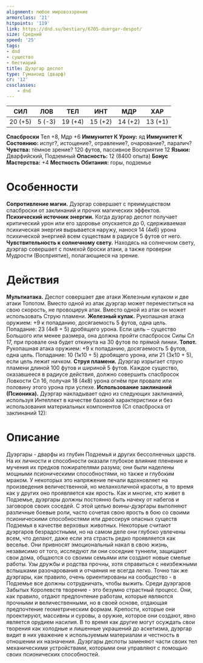 ```yaml
---
alignment: любое мировоззрение
armorclass: '21'
hitpoints: '119'
link: https://dnd.su/bestiary/6705-duergar-despot/
size: Средний
speed: '25'
tags:
- dnd
- существо
- бестиарий
title: Дуэргар деспот
type: Гуманоид (дварф)
cr: '12'
cssclasses:
    - dnd
---
```



| СИЛ | ЛОВ | ТЕЛ | ИНТ | МДР | ХАР |
|---|---|---|---|---|---|
| 20 (+5) | 5 (-3) | 19 (+4) | 15 (+2) | 14 (+2) | 13 (+1) |
**Спасброски** Тел +8, Мдр +6
**Иммунитет К Урону:** яд
**Иммунитет К Состоянию:** испуг?, истощение?, отравление?, очарование?, паралич?
**Чувства:** тёмное зрение? 120 футов, пассивное Восприятие 12
**Языки:** Дварфийский, Подземный
**Опасность:** 12 (8400 опыта)
**Бонус Мастерства:** +4
**Местность Обитания:** горы, подземье


# Особенности
**Сопротивление магии.** Дуэргар совершает с преимуществом спасброски от заклинаний и прочих магических эффектов.
**Психический источник энергии.** Когда дуэргар деспот получает критический урон или его здоровье опускается до 0, сдерживаемая психическая энергия вырывается наружу, нанося 14 (4к6) урона психической энергией всем существам в радиусе 5 футов от него.
**Чувствительность к солнечному свету.** Находясь на солнечном свету, дуэргар совершает с помехой броски атаки, а также проверки Мудрости (Восприятие), полагающиеся на зрение.


# Действия
**Мультиатака.** Деспот совершает две атаки Железным кулаком и две атаки Топотом. Вместо одной из атак дуэргар может переместиться на свою скорость, не провоцируя атак. Вместо одной из атак он может использовать Струю пламени.
**Железный кулак.** Рукопашная атака оружием: +9 к попаданию, досягаемость 5 футов, одна цель. Попадание: 23 (4к8 + 5) дробящего урона. Если цель – существо Большого или менее размера, она должна пройти спасбросок Силы Сл 17, при провале она будет откинута на 30 футов по прямой линии.
**Топот.** Рукопашная атака оружием: +9 к попаданию, досягаемость 5 футов, одна цель. Попадание: 10 (1к10 + 5) дробящего урона, или 21 (3к10 + 5), если цель лежит ничком.
**Струя пламени.** Дуэргар изрыгает струю пламени длиной 100 футов и шириной 5 футов. Каждое существо, оказавшееся в радиусе действия, должно совершить спасбросок Ловкости Сл 16, получая 18 (4к8) урона огнём при провале или половину этого урона при успехе.
**Использование заклинаний (Псионика).** Дуэргар накладывает одно из следующих заклинаний, используя Интеллект в качестве базовой характеристики и без использования материальных компонентов (Сл спасброска от заклинаний 12):


# Описание
Дуэргары - дварфы из глубин Подземья и других бессолнечных царств. На их личности и способности оказали глубокое влияние пленение и мучения их предков пожирателями разума; они были наделены мощными псионическими способностями, но также и глубоким мраком. У некоторых это напряжение печали вдохновляет на произведения величественной, но меланхоличной красоты, в то время как у других оно проявляется как ярость. Как и многие, кто живет в Подземье, дуэргары должны постоянно быть начеку от набегов и заговоров своих соседей. С этой целью воины-дуэргары выполняют различные боевые роли, часто сочетая свою ярость в бою со своими псионическими способностями или дрессируя опасных существ Подземья в качестве верховых животных. Некоторые считают дуэргаров безрадостными, но на самом деле они глубоко увлечены всем, что делают, даже если эта страсть редко проявляется как веселье. Они привносят эмоциональный накал в свою жизнь, независимо от того, исследуют ли они соседние туннели, защищают свои дома, общаются со своими семьями или создают новые смелые работы. Узы дружбы и родства прочны, хотя справиться с неизбежными вспышками разочарования и отчаяния не всегда легко. Точно так же дуэргары, как правило, очень ориентированы на сообщество - в Подземье все должны сотрудничать, чтобы выжить. Среди дуэргаров Забытых Королевств творение - это безумно страстный процесс. Они, как правило, отдают предпочтение работам, которые являются прочными и величественными, но в своей основе, отдающая предпочтение геометрическим формам. Крепости, которые они проектируют, массивны и суровы, а оружие, которое они создают, явно является орудием насилия. В то время как другие могут осуждать свои творения как холодные и лишенные украшений до аскетизма, дуэргар видит в них уважение к используемым материалам и честность в отношении их назначения. Дуэргары деспоты заменяют части своих тел механическими устройствами, которыми они управляют с помощью своих псионических способностей.